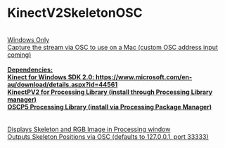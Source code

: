 # KinectV2SkeletonOSC
<br>
<u>Windows Only<u> <br> 
Capture the stream via OSC to use on a Mac (custom OSC address input coming)<br>
<br>  
<b> Dependencies: <br>
Kinect for Windows SDK 2.0: https://www.microsoft.com/en-au/download/details.aspx?id=44561 <br>
KinectPV2 for Processing Library (install through Processing Library manager) <br>
OSCP5 Processing Library (install via Processing Package Manager) <br></b> <br>
<br>
Displays Skeleton and RGB Image in Processing window <br>
Outputs Skeleton Positions via OSC (defaults to 127.0.0.1, port 33333) <br> 
